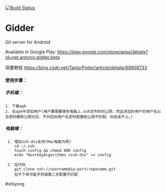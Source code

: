 [![Build Status](https://travis-ci.org/antoniy/Gidder.svg?branch=master)](https://travis-ci.org/antoniy/Gidder)

Gidder
======

Git server for Android

Available in Google Play: https://play.google.com/store/apps/details?id=net.antoniy.gidder.beta

简要教程 <https://blog.csdn.net/TaylorPotter/article/details/69808733>

#### 使用步骤：

##### 手机端：
    1. 下载apk
    2. 在apk中添加用户(用户要需要填写电脑上.ssh文件的的公钥，而且添加的用户的用户名以及密码要和公钥对应，不对应则用户名密码配置和公钥不匹配、则会连不上。) 

##### 电脑端：
     1. 增加ssh-dss支持(Mac电脑为例)
        cd ~/.ssh
        touch config && chmod 600 config
        echo "HostkeyAlgorithms +ssh-dss" >> config
        
     2. 拉代码
        git clone ssh://username@ip:port/reponame.git
        拉不下来可能手机端第二步配置不匹配
#shiyong  

